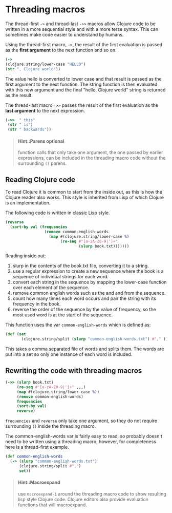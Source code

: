 # Threading macros
  The thread-first `->` and thread-last `->>` macros allow Clojure code to be written in a more sequential style and with a more terse syntax.  This can sometimes make code easier to understand by humans.

  Using the thread-first macro, `->`, the result of the first evaluation is passed as the **first argument** to the next function and so on.

  ```clojure
(->
 (clojure.string/lower-case "HELLO")
 (str ", Clojure world"))
```

The value hello is converted to lower case and that result is passed as the first argument to the next function.  The string function is then evaluated with this new argument and the final "hello, Clojure world" string is returned as the result.

  The thread-last macro `->>` passes the result of the first evaluation as the **last argument** to the next expression.

```clojure
(->>  " this"
 (str " is")
 (str " backwards"))
```

> #### Hint::Parens optional
> function calls that only take one argument, the one passed by earlier expressions, can be included in the threading macro code without the surrounding `()` parens.


## Reading Clojure code
 To read Clojure it is common to start from the inside out, as this is how the Clojure reader also works.  This style is inherited from Lisp of which Clojure is an implementation.

  The following code is written in classic Lisp style.

```clojure
(reverse
  (sort-by val (frequencies
                 (remove common-english-words
                   (map #(clojure.string/lower-case %)
                        (re-seq #"[a-zA-Z0-9|']+"
                                (slurp book.txt)))))))
```

Reading inside out:
1. slurp in the contents of the book.txt file, converting it to a string.
2. use a regular expression to create a new sequence where the book is a sequence of individual strings for each word.
3. convert each string in the sequence by mapping the lower-case function over each element of the sequence.
4. remove common english words such as the and and from the sequence.
5. count how many times each word occurs and pair the string with its frequency in the book.
6. reverse the order of the sequence by the value of frequency, so the most used word is at the start of the sequence.

This function uses the var `common-english-words` which is defined as:

```clojure
(def (set
       (clojure.string/split (slurp "common-english-words.txt") #"," )))
```

This takes a comma separated file of words and splits them.  The words are put into a set so only one instance of each word is included.


## Rewriting the code with threading macros

```clojure
(->> (slurp book.txt)
     (re-seq #"[a-zA-Z0-9|']+" ,,,)
     (map #(clojure.string/lower-case %))
     (remove common-english-words)
     frequencies
     (sort-by val)
     reverse)
```

`frequencies` and `reverse` only take one argument, so they do not require surrounding `()` inside the threading macro.

  The common-english-words var is fairly easy to read, so probably doesn't need to be written using a threading macro, however, for completeness here is a thread-first example.
```clojure
(def common-english-words
  (-> (slurp "common-english-words.txt")
      (clojure.string/split #",")
      set))
```

> #### Hint::Macroexpand
> use `macroexpand-1` around the threading macro code to show resulting lisp style Clojure code.  Clojure editors also provide evaluation functions that will macroexpand.
